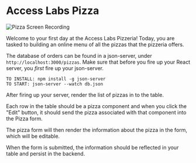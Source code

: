 # Access Labs Pizza

![Pizza Screen Recording](https://curriculum-content.s3.amazonaws.com/react/pizza.gif)

Welcome to your first day at the Access Labs Pizzeria!
Today, you are tasked to building an online menu of all the pizzas that the pizzeria offers.

The database of orders can be found in a json-server, under `http://localhost:3000/pizzas`.
Make sure that before you fire up your React server, you *first* fire up your json-server.

```text
TO INSTALL: npm install -g json-server
TO START: json-server --watch db.json
```

After firing up your server, render the list of pizzas in to the table.

Each row in the table should be a pizza component and when you click the "Edit" button, it should send the pizza associated with that component into the Pizza form.

The pizza form will then render the information about the pizza in the form, which will be editable.

When the form is submitted, the information should be reflected in your table and persist in the backend.
